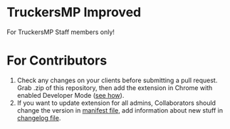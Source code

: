 # TruckersMP Improved
For TruckersMP Staff members only!

# For Contributors
1) Check any changes on your clients before submitting a pull request. Grab .zip of this repository, then add the extension in Chrome with enabled Developer Mode ([see how](https://developer.chrome.com/extensions/getstarted#unpacked)).
2) If you want to update extension for all admins, Collaborators should change the version in [manifest file](TruckersMP_Improved/blob/master/manifest.json), add information about new stuff in [changelog file](TruckersMP_Improved/blob/master/src/options/new_version.html).
